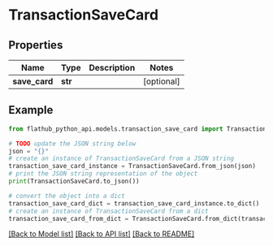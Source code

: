 # TransactionSaveCard


## Properties

Name | Type | Description | Notes
------------ | ------------- | ------------- | -------------
**save_card** | **str** |  | [optional] 

## Example

```python
from flathub_python_api.models.transaction_save_card import TransactionSaveCard

# TODO update the JSON string below
json = "{}"
# create an instance of TransactionSaveCard from a JSON string
transaction_save_card_instance = TransactionSaveCard.from_json(json)
# print the JSON string representation of the object
print(TransactionSaveCard.to_json())

# convert the object into a dict
transaction_save_card_dict = transaction_save_card_instance.to_dict()
# create an instance of TransactionSaveCard from a dict
transaction_save_card_from_dict = TransactionSaveCard.from_dict(transaction_save_card_dict)
```
[[Back to Model list]](../README.md#documentation-for-models) [[Back to API list]](../README.md#documentation-for-api-endpoints) [[Back to README]](../README.md)


